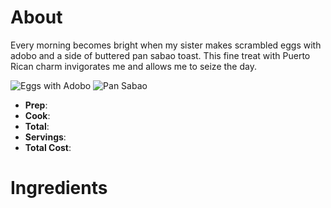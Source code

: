 # About

Every morning becomes bright when my sister makes scrambled eggs with adobo and a side of buttered pan sabao toast. This fine treat with Puerto Rican charm invigorates me and allows me to seize the day.

![Eggs with Adobo](https://nildaskitchen.net/wp-content/uploads/2011/09/scrambled-eggs.jpg) 
![Pan Sabao]()

* **Prep**: 
* **Cook**:
* **Total**:
* **Servings**:
* **Total Cost**:

# Ingredients